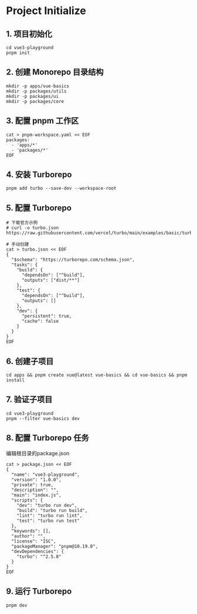 # Project Initialize

## 1. 项目初始化

```
cd vue3-playground
pnpm init
```

## 2. 创建 Monorepo 目录结构

```
mkdir -p apps/vue-basics
mkdir -p packages/utils
mkdir -p packages/ui
mkdir -p packages/core
```

## 3. 配置 pnpm 工作区

```
cat > pnpm-workspace.yaml << EOF
packages:
  - 'apps/*'
  - 'packages/*'
EOF
```

## 4. 安装 Turborepo

```
pnpm add turbo --save-dev --workspace-root
```

## 5. 配置 Turborepo

```
# 下载官方示例
# curl -o turbo.json https://raw.githubusercontent.com/vercel/turbo/main/examples/basic/turbo.json

# 手动创建
cat > turbo.json << EOF
{
  "$schema": "https://turborepo.com/schema.json",
  "tasks": {
    "build": {
      "dependsOn": ["^build"],
      "outputs": ["dist/**"]
    },
    "test": {
      "dependsOn": ["^build"],
      "outputs": []
    },
    "dev": {
      "persistent": true,
      "cache": false
    }
  }
}
EOF
```

## 6. 创建子项目

```
cd apps && pnpm create vue@latest vue-basics && cd vue-basics && pnpm install
```

## 7. 验证子项目

```
cd vue3-playground
pnpm --filter vue-basics dev
```

## 8. 配置 Turborepo 任务

编辑根目录的package.json

```
cat > package.json << EOF
{
  "name": "vue3-playground",
  "version": "1.0.0",
  "private": true,
  "description": "",
  "main": "index.js",
  "scripts": {
    "dev": "turbo run dev",
    "build": "turbo run build",
    "lint": "turbo run lint",
    "test": "turbo run test"
  },
  "keywords": [],
  "author": "",
  "license": "ISC",
  "packageManager": "pnpm@10.19.0",
  "devDependencies": {
    "turbo": "^2.5.8"
  }
}
EOF
```

## 9. 运行 Turborepo

```
pnpm dev
```

